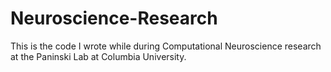 # Neuroscience-Research
This is the code I wrote while during Computational Neuroscience research at the Paninski Lab at Columbia University.
